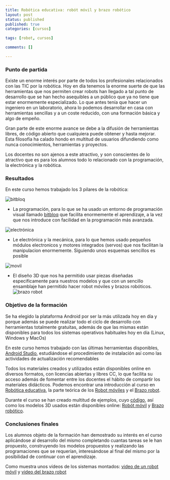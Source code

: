 ```yaml
--- 
title: Robótica educativa: robót móvil y brazo robótico
layout: post
status: published
published: true
categories: [cursos]

tags: [robot, cursos]

comments: []

---
```



### Punto de partida

Existe un enorme interés por parte de todos los profesionales relacionados con las TIC por la robótica. Hoy en día tenemos la enorme suerte de que las herramientas que nos permiten crear robots han llegado a tal punto de desarrollo que se han hecho asequibles a un público que ya no tiene que estar enormemente especializado. Lo que antes tenía que hacer un ingeniero en un laboratorio, ahora lo podemos desarrollar en casa con herramientas sencillas y a un coste reducido, con una formación básica y algo de empeño.

Gran parte de este enorme avance se debe a la difusión de herramientas libres, de código abierto que cualquiera puede obtener y hasta mejorar. Esta filosofía ha calado hondo en multitud de usuarios difundiendo como nunca conocimientos, herramientas y proyectos.

Los docentes no son ajenos a este atractivo, y son conscientes de lo atractivo que es para los alumnos todo lo relacionado con la programación, la electrónica y la robótica.

### Resultados

En este curso hemos trabajado los 3 pilares de la robótica: 

![bitbloq](http://diwo.bq.com/wp-content/uploads/2014/12/bitbloq_led_ir.png)
* La programación, para lo que se ha usado un entorno de programación visual llamado [bitbloq](http://bitbloq.bq.com) que facilita enormemente el aprendizaje, a la vez que nos introduce con facilidad en la programación más avanzada.

![electrónica](http://www.seeedstudio.com/wiki/images/thumb/1/1c/Twig-Light.jpg/400px-Twig-Light.jpg)
* Le electrónica y la mecánica, para lo que hemos usado pequeños módulos electronicos y motores integrados (servos) que nos facilitan la manipulacion enormemente. Siguiendo unos esquemas sencillos es posible

![movil](https://lh6.googleusercontent.com/-pIBRVTqxdRc/VOZdq0tY0dI/AAAAAAAAzvY/vUH4p_P9QNI/w1101-h743-no/Captura%2Bde%2Bpantalla%2Bde%2B2015-02-19%2B22%3A59%3A47.png)
* El diseño 3D que nos ha permitido usar piezas diseñadas especificamente para nuestros modelos y que con un sencillo ensamblaje han permitido hacer robot móviles y brazos robóticos.
![brazo robot](https://lh4.googleusercontent.com/-oKOHAtrq8F4/VMF7qUHt1hI/AAAAAAAAx5M/MWiwHnbRoeE/w1046-h785-no/IMG_20150122_202729.jpg)



### Objetivo de la formación

Se ha elegido la plataforma Android por ser la más utilizada hoy en día y porque además se puede realizar todo el ciclo de desarrollo con herramientas totalmente gratuitas, además de que las mismas están disponibles para todos los sistemas operativos habituales hoy en día (Linux, Windows y MacOs)

En este curso hemos trabajado con las últimas herramientas disponibles, [Android Studio](http://developer.android.com/sdk/index.html), estudiándose el procedimiento de instalación así como las actividades de actualización recomendables

Todos los materiales creados y utilizados están disponibles online en diversos formatos, con licencias abiertas y libres CC, lo que facilita su acceso además de fomentar entre los docentes el hábito de compartir los materiales didácticos. Podemos encontrar una introducción al curso en [Robótica educativa](https://www.swipe.to/0558ck), la parte teórica de los [Robot móviles](https://swipe.to/1537cb) y el [Brazo robot](https://swipe.to/0094cr).

Durante el curso se han creado multitud de ejemplos, cuyo [código](https://github.com/javacasm/Robo-ica-Educativa/tree/master/Ejemplos), así como los modelos 3D usados están disponibles online: [Robót móvil](http://www.thingiverse.com/thing:227443) y [Brazo robótico](http://www.thingiverse.com/thing:480446).


### Conclusiones finales

Los alumnos objeto de la formación han demostrado su interés en el curso aplicándose al desarrollo del mismo completando cuantas tareas se le han propuesto, construyendo los modelos propuestos y realizando las programaciones que se requerían, interesándose al final del mismo por la posibilidad de continuar con el aprendizaje.

Como muestra unos vídeos de los sistemas montados: [video de un robot móvil](https://www.youtube.com/watch?v=HEDnr3XaIVw&feature=youtu.be) y [video del brazo robot](http://youtu.be/StNgZ5Sgp_Q?list=UU7XTqg_2BUtzSGV7hxYeo5Q)